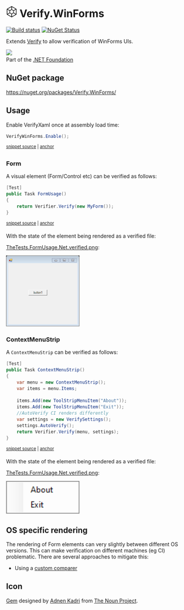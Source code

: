 # <img src="/src/icon.png" height="30px"> Verify.WinForms

[![Build status](https://ci.appveyor.com/api/projects/status/lgjcs6xhxhhw0f02?svg=true)](https://ci.appveyor.com/project/SimonCropp/verify-winforms)
[![NuGet Status](https://img.shields.io/nuget/v/Verify.WinForms.svg)](https://www.nuget.org/packages/Verify.WinForms/)

Extends [Verify](https://github.com/VerifyTests/Verify) to allow verification of WinForms UIs.

<a href='https://dotnetfoundation.org' alt='Part of the .NET Foundation'><img src='https://raw.githubusercontent.com/VerifyTests/Verify/master/docs/dotNetFoundation.svg' height='30px'></a><br>
Part of the [.NET Foundation](https://dotnetfoundation.org)


## NuGet package

https://nuget.org/packages/Verify.WinForms/


## Usage

Enable VerifyXaml once at assembly load time:

<!-- snippet: Enable -->
<a id='snippet-enable'></a>
```cs
VerifyWinForms.Enable();
```
<sup><a href='/src/Tests/TheTests.cs#L66-L70' title='Snippet source file'>snippet source</a> | <a href='#snippet-enable' title='Start of snippet'>anchor</a></sup>
<!-- endSnippet -->


### Form

A visual element (Form/Control etc) can be verified as follows:

<!-- snippet: FormUsage -->
<a id='snippet-formusage'></a>
```cs
[Test]
public Task FormUsage()
{
    return Verifier.Verify(new MyForm());
}
```
<sup><a href='/src/Tests/TheTests.cs#L11-L19' title='Snippet source file'>snippet source</a> | <a href='#snippet-formusage' title='Start of snippet'>anchor</a></sup>
<!-- endSnippet -->

With the state of the element being rendered as a verified file:

[TheTests.FormUsage.Net.verified.png](/src/Tests/TheTests.FormUsage.Net.verified.png):

<img src="/src/Tests/TheTests.FormUsage.Net.verified.png" width="200px">


### ContextMenuStrip

A `ContextMenuStrip` can be verified as follows:

<!-- snippet: ContextMenuStrip -->
<a id='snippet-contextmenustrip'></a>
```cs
[Test]
public Task ContextMenuStrip()
{
    var menu = new ContextMenuStrip();
    var items = menu.Items;

    items.Add(new ToolStripMenuItem("About"));
    items.Add(new ToolStripMenuItem("Exit"));
    //AutoVerify CI renders differently
    var settings = new VerifySettings();
    settings.AutoVerify();
    return Verifier.Verify(menu, settings);
}
```
<sup><a href='/src/Tests/TheTests.cs#L31-L47' title='Snippet source file'>snippet source</a> | <a href='#snippet-contextmenustrip' title='Start of snippet'>anchor</a></sup>
<!-- endSnippet -->

With the state of the element being rendered as a verified file:

[TheTests.FormUsage.Net.verified.png](/src/Tests/TheTests.ContextMenuStrip.Net.verified.png):

<img src="/src/Tests/TheTests.ContextMenuStrip.Net.verified.png" width="200px">


## OS specific rendering

The rendering of Form elements can very slightly between different OS versions. This can make verification on different machines (eg CI) problematic. There are several approaches to mitigate this:

 * Using a [custom comparer](https://github.com/VerifyTests/Verify/blob/master/docs/comparer.md)



## Icon

[Gem](https://thenounproject.com/term/gem/2247823/) designed by [Adnen Kadri](https://thenounproject.com/adnen.kadri/) from [The Noun Project](https://thenounproject.com).
